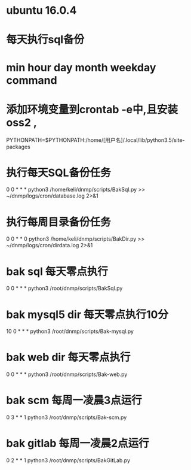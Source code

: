 # ubuntu 16.0.4
# 每天执行sql备份
# min   hour    day     month   weekday command
# 添加环境变量到crontab -e中,且安装oss2 ,
PYTHONPATH=$PYTHONPATH:/home/[用户名]/.local/lib/python3.5/site-packages

# 执行每天SQL备份任务
0 0 * * * python3 /home/keli/dnmp/scripts/BakSql.py >> ~/dnmp/logs/cron/database.log 2>&1

# 执行每周目录备份任务
0 0 * * 0  python3 /home/keli/dnmp/scripts/BakDir.py >> ~/dnmp/logs/cron/dirdata.log 2>&1

# bak sql 每天零点执行
0 0 * * * python3 /root/dnmp/scripts/BakSql.py 
# bak mysql5 dir 每天零点执行10分
10 0 * * * python3 /root/dnmp/scripts/Bak-mysql.py 
# bak web dir 每天零点执行
0 0 * * * python3 /root/dnmp/scripts/Bak-web.py 
# bak scm 每周一凌晨3点运行
0 3 * * 1 python3 /root/dnmp/scripts/Bak-scm.py 
# bak gitlab 每周一凌晨2点运行
0 2 * * 1 python3 /root/dnmp/scripts/BakGitLab.py 
